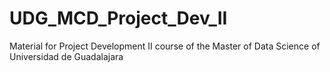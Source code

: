 # UDG_MCD_Project_Dev_II
Material for Project Development II course of the Master of Data Science of Universidad de Guadalajara
